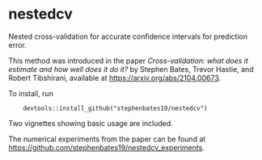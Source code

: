 # nestedcv
Nested cross-validation for accurate confidence intervals for prediction error.

This method was introduced in the paper
 *Cross-validation: what does it estimate and how well does it do it?*
by Stephen Bates, Trevor Hastie, and Robert Tibshirani, 
available at <https://arxiv.org/abs/2104.00673>.

To install, run
```
	devtools::install_github("stephenbates19/nestedcv")
```

Two vignettes showing basic usage are included.

The numerical experiments from the paper can be found at 
<https://github.com/stephenbates19/nestedcv_experiments>.
